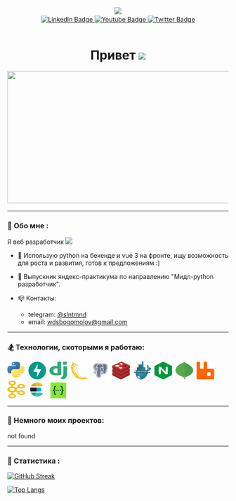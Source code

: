<div id="header" align="center">
  <img src="https://media.giphy.com/media/M9gbBd9nbDrOTu1Mqx/giphy.gif" width="100"/>
  <div id="badges">
    <a href="https://t.me/slntmnd">
      <img src="https://img.shields.io/badge/Telegram-blue?style=for-the-badge&logo=telegram&logoColor=white" alt="LinkedIn Badge"/>
    </a>
    <a href="mailto:wdsbogomolov@gmail.com">
      <img src="https://img.shields.io/badge/Gmail-red?style=for-the-badge&logo=gmail&logoColor=white" alt="Youtube Badge"/>
    </a>
    <a href="https://linkedin.com/in/dmitriibogomolov">
      <img src="https://img.shields.io/badge/LinkedIn-blue?style=for-the-badge&logo=twitter&logoColor=white" alt="Twitter Badge"/>
    </a>
  </div>
  <img src="https://komarev.com/ghpvc/?username=DmitriiBogomolov&style=flat-square&color=blue" alt=""/>
  <h1>
    Привет
    <img src="https://media.giphy.com/media/hvRJCLFzcasrR4ia7z/giphy.gif" width="30px"/>
  </h1>
</div>
<div align="center">
  <img src="https://media.giphy.com/media/dWesBcTLavkZuG35MI/giphy.gif" width="600" height="300"/>
</div>

---

### 🏃 Обо мне :
Я веб разработчик <img src="https://media.giphy.com/media/WUlplcMpOCEmTGBtBW/giphy.gif" width="30">
- :telescope: Использую python на бекенде и vue 3 на фронте, ищу возможность для роста и развития, готов к предложениям :)

- :seedling: Выпускник яндекс-практикума по направлению "Мидл-python разработчик".

- 📪 Контакты:
  - telegram: [@slntmnd](https://t.me/slntmnd)
  - email: [wdsbogomolov@gmail.com](mailto:wdsbogomolov@gmail.com)

---

### 🏂 Технологии, скоторыми я работаю:
<div>
  <img src="https://github.com/DmitriiBogomolov/dmitriibogomolov/blob/main/icons/python.svg" title="python" alt="python" width="40" height="40"/>&nbsp;
  <img src="https://github.com/DmitriiBogomolov/dmitriibogomolov/blob/main/icons/fastapi.svg" title="fastapi" alt="fastapi" width="40" height="40"/>&nbsp;
  <img src="https://github.com/DmitriiBogomolov/dmitriibogomolov/blob/main/icons/django.svg" title="django" alt="django" width="40" height="40"/>&nbsp;
  <img src="https://github.com/DmitriiBogomolov/dmitriibogomolov/blob/main/icons/flask_edited.svg" title="flask" alt="flask" width="40" height="40"/>&nbsp;
  <img src="https://github.com/DmitriiBogomolov/dmitriibogomolov/blob/main/icons/postgresql.svg" title="postgresql" alt="postgresql" width="40" height="40"/>&nbsp;
  <img src="https://github.com/DmitriiBogomolov/dmitriibogomolov/blob/main/icons/redis.svg" title="redis" alt="redis" width="40" height="40"/>&nbsp;
  <img src="https://github.com/DmitriiBogomolov/dmitriibogomolov/blob/main/icons/docker_edited.svg" title="docker compose" alt="docker compose" width="40" height="40"/>&nbsp;
  <img src="https://github.com/DmitriiBogomolov/dmitriibogomolov/blob/main/icons/nginx_edited.svg" title="nginx" alt="nginx" width="40" height="40"/>&nbsp;
  <img src="https://github.com/DmitriiBogomolov/dmitriibogomolov/blob/main/icons/mongo_edited.svg" title="mongodb" alt="mongodb" width="40" height="40"/>&nbsp;
  <img src="https://github.com/DmitriiBogomolov/dmitriibogomolov/blob/main/icons/rabbit_edited.svg" title="rabbitmq" alt="rabbitmq" width="40" height="40"/>&nbsp;
  <img src="https://github.com/DmitriiBogomolov/dmitriibogomolov/blob/main/icons/kafka_edited.svg" title="apache kafka" alt="apache kafka" width="40" height="40"/>&nbsp;
  <img src="https://github.com/DmitriiBogomolov/dmitriibogomolov/blob/main/icons/elastic.svg" title="elasticsearch" alt="elasticsearch" width="40" height="40"/>&nbsp;
  <img src="https://github.com/DmitriiBogomolov/dmitriibogomolov/blob/main/icons/swagger.svg" title="swagger" alt="swagger" width="40" height="40"/>&nbsp;
</div>

---

### 🐳 Немного моих проектов:
not found

---

### 🔺 Статистика :
[![GitHub Streak](http://github-readme-streak-stats.herokuapp.com?user=DmitriiBogomolov&theme=dark&background=000000)](https://git.io/streak-stats)

[![Top Langs](https://github-readme-stats.vercel.app/api/top-langs/?username=DmitriiBogomolov&layout=compact&theme=vision-friendly-dark)](https://github.com/anuraghazra/github-readme-stats)
